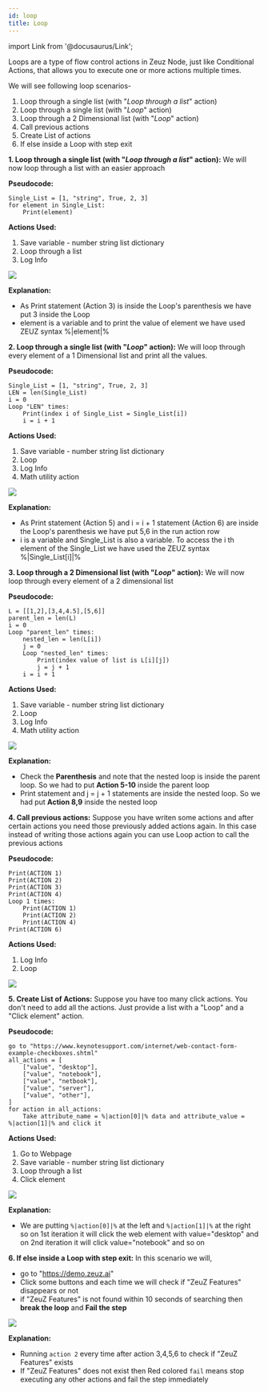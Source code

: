 ```yaml
---
id: loop
title: Loop
---
```


import Link from '@docusaurus/Link';

Loops are a type of flow control actions in Zeuz Node, just like <Link to="/docs/condition">Conditional Actions</Link>, that allows you to 
execute one or more actions multiple times.

We will see following loop scenarios-
1. Loop through a single list (with "*Loop through a list*" action)
2. Loop through a single list (with "*Loop*" action)
3. Loop through a 2 Dimensional list (with "*Loop*" action)
4. Call previous actions
5. Create List of actions
6. If else inside a Loop with step exit

**1. Loop through a single list (with "*Loop through a list*" action):** We will now loop through a list with an easier approach

**Pseudocode:**
```
Single_List = [1, "string", True, 2, 3]
for element in Single_List:
    Print(element)
```
**Actions Used:**
1. Save variable - number string list dictionary
2. Loop through a list
3. Log Info

![](/img/zeuz-node/Loop/pic2.jpg)

**Explanation:**
- As Print statement (Action 3) is inside the Loop's parenthesis we have put 3 inside the Loop
- element is a variable and to print the value of element we have used ZEUZ syntax %|element|%

**2. Loop through a single list (with "*Loop*" action):** We will loop through every element of a 1 Dimensional list and print all the values.

**Pseudocode:**
```
Single_List = [1, "string", True, 2, 3]
LEN = len(Single_List)
i = 0
Loop "LEN" times:
    Print(index i of Single_List = Single_List[i])
    i = i + 1
```
**Actions Used:**
1. Save variable - number string list dictionary
2. Loop
3. Log Info
4. Math utility action

![](/img/zeuz-node/Loop/pic1.jpg)

**Explanation:**
- As Print statement (Action 5) and i = i + 1 statement (Action 6) are inside the Loop's parenthesis we have put 5,6 in the run action row
- i is a variable and Single_List is also a variable. To access the i th element of the Single_List we have used the ZEUZ syntax %|Single_List[i]|%

**3. Loop through a 2 Dimensional list (with "*Loop*" action):** We will now loop through every element of a 2 dimensional list

**Pseudocode:**
```
L = [[1,2],[3,4,4.5],[5,6]]
parent_len = len(L)
i = 0
Loop "parent_len" times:
    nested_len = len(L[i])
    j = 0
    Loop "nested_len" times:
        Print(index value of list is L[i][j])
        j = j + 1
    i = i + 1
```
**Actions Used:**
1. Save variable - number string list dictionary
2. Loop
3. Log Info
4. Math utility action

![](/img/zeuz-node/Loop/pic3.jpg)

**Explanation:**
- Check the **Parenthesis** and note that the nested loop is inside the parent loop. So we had to put **Action 5-10** inside the parent loop
- Print statement and j = j + 1 statements are inside the nested loop. So we had put **Action 8,9** inside the nested loop

**4. Call previous actions:** Suppose you have writen some actions and after certain actions you need those previously added actions again.
In this case instead of writing those actions again you can use Loop action to call the previous actions

**Pseudocode:**
```
Print(ACTION 1)
Print(ACTION 2)
Print(ACTION 3)
Print(ACTION 4)
Loop 1 times:
    Print(ACTION 1)
    Print(ACTION 2)
    Print(ACTION 4)
Print(ACTION 6)
```
**Actions Used:**
1. Log Info
2. Loop

![](/img/zeuz-node/Loop/pic4.jpg)

**5. Create List of Actions:** Suppose you have too many click actions. You don't need to add all the actions. Just provide a list with a
"Loop" and a "Click element" action.

**Pseudocode:**
```
go to "https://www.keynotesupport.com/internet/web-contact-form-example-checkboxes.shtml"
all_actions = [
    ["value", "desktop"],
    ["value", "notebook"],
    ["value", "netbook"],
    ["value", "server"],
    ["value", "other"],
]
for action in all_actions:
    Take attribute_name = %|action[0]|% data and attribute_value = %|action[1]|% and click it

```
**Actions Used:**
1. Go to Webpage
2. Save variable - number string list dictionary
3. Loop through a list
4. Click element

![](/img/zeuz-node/Loop/pic5.jpg)

**Explanation:**
- We are putting `%|action[0]|%` at the left and `%|action[1]|%` at the right so on 1st iteration it will click the web element
with value="desktop" and on 2nd iteration it will click value="notebook" and so on
  
**6. If else inside a Loop with step exit:** In this scenario we will,
- go to "https://demo.zeuz.ai"
- Click some buttons and each time we will check if "ZeuZ Features" disappears or not
- if "ZeuZ Features" is not found within 10 seconds of searching then **break the loop** and **Fail the step**

![](/img/zeuz-node/Loop/pic6.jpg)

**Explanation:**
- Running `action 2` every time after action 3,4,5,6 to check if "ZeuZ Features" exists
- If "ZeuZ Features" does not exist then Red colored `fail` means stop executing any other actions and fail the step immediately